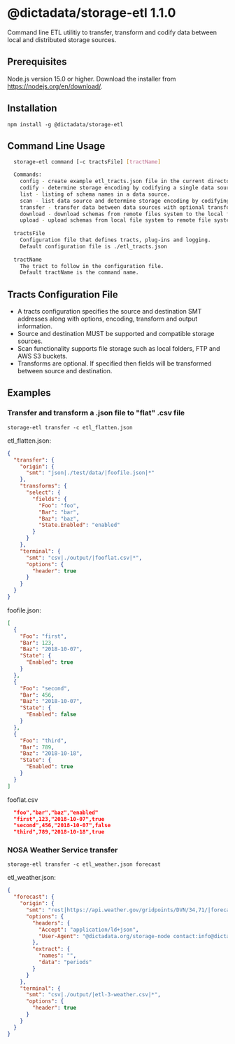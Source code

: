 # @dictadata/storage-etl 1.1.0

Command line ETL utilitiy to transfer, transform and codify data between local and distributed storage sources.

## Prerequisites

Node.js version 15.0 or higher.  Download the installer from https://nodejs.org/en/download/.

## Installation

    npm install -g @dictadata/storage-etl

## Command Line Usage

```bash
  storage-etl command [-c tractsFile] [tractName]

  Commands:
    config - create example etl_tracts.json file in the current directory.
    codify - determine storage encoding by codifying a single data source schema.
    list - listing of schema names in a data source.
    scan - list data source and determine storage encoding by codifying multiple schemas.
    transfer - transfer data between data sources with optional transforms.
    download - download schemas from remote files system to the local file system.
    upload - upload schemas from local file system to remote file system.
  
  tractsFile
    Configuration file that defines tracts, plug-ins and logging.
    Default configuration file is ./etl_tracts.json
  
  tractName
    The tract to follow in the configuration file.
    Default tractName is the command name.
```

## Tracts Configuration File

- A tracts configuration specifies the source and destination SMT addresses along with options, encoding, transform and output information.
- Source and destination MUST be supported and compatible storage sources.
- Scan functionality supports file storage such as local folders, FTP and AWS S3 buckets.
- Transforms are optional. If specified then fields will be transformed between source and destination.

## Examples

### Transfer and transform a .json file to "flat" .csv file

    storage-etl transfer -c etl_flatten.json

etl_flatten.json:
```json
{
  "transfer": {
    "origin": {
      "smt": "json|./test/data/|foofile.json|*"
    },
    "transforms": {
      "select": {
        "fields": {
          "Foo": "foo",
          "Bar": "bar",
          "Baz": "baz",
          "State.Enabled": "enabled"
        }
      }
    },
    "terminal": {
      "smt": "csv|./output/|fooflat.csv|*",
      "options": {
        "header": true
      }
    }
  }
}
```

foofile.json:
```json
[
  {
    "Foo": "first",
    "Bar": 123,
    "Baz": "2018-10-07",
    "State": {
      "Enabled": true
    }
  },
  {
    "Foo": "second",
    "Bar": 456,
    "Baz": "2018-10-07",
    "State": {
      "Enabled": false
    }
  },
  {
    "Foo": "third",
    "Bar": 789,
    "Baz": "2018-10-18",
    "State": {
      "Enabled": true
    }
  }
]
```

fooflat.csv
```json
  "foo","bar","baz","enabled"
  "first",123,"2018-10-07",true
  "second",456,"2018-10-07",false
  "third",789,"2018-10-18",true
```

### NOSA Weather Service transfer

```
storage-etl transfer -c etl_weather.json forecast
```

etl_weather.json:
```json
{
  "forecast": {
    "origin": {
      "smt": "rest|https://api.weather.gov/gridpoints/DVN/34,71/|forecast|=*",
      "options": {
        "headers": {
          "Accept": "application/ld+json",
          "User-Agent": "@dictadata.org/storage-node contact:info@dictadata.org"
        },
        "extract": {
          "names": "",
          "data": "periods"
        }
      }
    },
    "terminal": {
      "smt": "csv|./output/|etl-3-weather.csv|*",
      "options": {
        "header": true
      }
    }
  }
}
```
